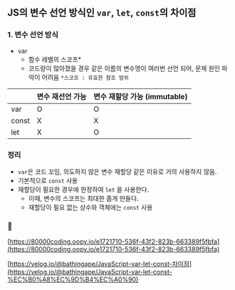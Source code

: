 ## JS의 변수 선언 방식인 `var`, `let`, `const`의 차이점

### 1. 변수 선언 방식

- var
  - 함수 레벨의 스코프\*
  - 코드량이 많아졌을 경우 같은 이름의 변수명이 여러번 선언 되어, 문제 원인 파악이 어려움
  `*스코프 : 유효한 참조 범위`

|       | 변수 재선언 가능 | 변수 재할당 가능 (immutable) |
| ----- | ---------------- | ---------------------------- |
| var   | O                | O                            |
| const | X                | X                            |
| let   | X                | O                            |

### 정리

- `var`은 코드 꼬임, 의도하지 않은 변수 재할당 같은 이유로 거의 사용하지 않음.
- 기본적으로 `const` 사용
- 재할당이 필요한 경우에 한정하여 `let` 을 사용한다.
  - 이때, 변수의 스코프는 최대한 좁게 만들다.
  - 재할당이 필요 없는 상수와 객체에는 `const` 사용

### 🔗

[https://80000coding.oopy.io/e1721710-536f-43f2-823b-663389f5fbfa](https://80000coding.oopy.io/e1721710-536f-43f2-823b-663389f5fbfa)

[https://velog.io/@bathingape/JavaScript-var-let-const-차이점](https://velog.io/@bathingape/JavaScript-var-let-const-%EC%B0%A8%EC%9D%B4%EC%A0%90)
